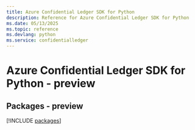 ```yaml
---
title: Azure Confidential Ledger SDK for Python
description: Reference for Azure Confidential Ledger SDK for Python
ms.date: 05/13/2025
ms.topic: reference
ms.devlang: python
ms.service: confidentialledger
---
```

# Azure Confidential Ledger SDK for Python - preview
## Packages - preview
[!INCLUDE [packages](confidential-ledger-index.md)]